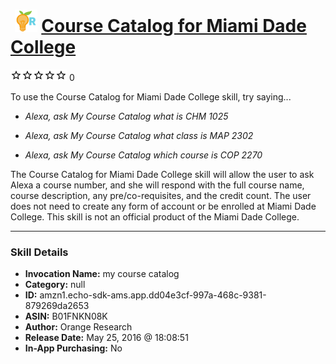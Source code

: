 # &nbsp;<img src="skill_icon" alt="Course Catalog for Miami Dade College icon" width="36"> [Course Catalog for Miami Dade College](http://alexa.amazon.com/#skills/amzn1.echo-sdk-ams.app.dd04e3cf-997a-468c-9381-879269da2653)
![0 stars](../../images/ic_star_border_black_18dp_1x.png)![0 stars](../../images/ic_star_border_black_18dp_1x.png)![0 stars](../../images/ic_star_border_black_18dp_1x.png)![0 stars](../../images/ic_star_border_black_18dp_1x.png)![0 stars](../../images/ic_star_border_black_18dp_1x.png) 0

To use the Course Catalog for Miami Dade College skill, try saying...

* *Alexa, ask My Course Catalog what is CHM 1025*

* *Alexa, ask My Course Catalog what class is MAP 2302*

* *Alexa, ask My Course Catalog which course is COP 2270*

The Course Catalog for Miami Dade College skill will allow the user to ask Alexa a course number, and she will respond with the full course name, course description​, any pre/co-requisites, and the credit count. The user does not need to create any form of account or be enrolled at Miami Dade College. This skill is not an official product of the Miami Dade College.

***

### Skill Details

* **Invocation Name:** my course catalog
* **Category:** null
* **ID:** amzn1.echo-sdk-ams.app.dd04e3cf-997a-468c-9381-879269da2653
* **ASIN:** B01FNKN08K
* **Author:** Orange Research
* **Release Date:** May 25, 2016 @ 18:08:51
* **In-App Purchasing:** No
